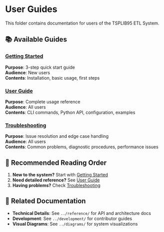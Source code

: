 # User Guides

This folder contains documentation for users of the TSPLIB95 ETL System.

## 📚 Available Guides

### [Getting Started](GETTING_STARTED.md)

**Purpose**: 3-step quick start guide  
**Audience**: New users  
**Contents**: Installation, basic usage, first steps

### [User Guide](USER_GUIDE.md)  

**Purpose**: Complete usage reference  
**Audience**: All users  
**Contents**: CLI commands, Python API, configuration, examples

### [Troubleshooting](TROUBLESHOOTING.md)

**Purpose**: Issue resolution and edge case handling  
**Audience**: All users  
**Contents**: Common problems, diagnostic procedures, performance issues

## 🚀 Recommended Reading Order

1. **New to the system?** Start with [Getting Started](GETTING_STARTED.md)
2. **Need detailed reference?** See [User Guide](USER_GUIDE.md)
3. **Having problems?** Check [Troubleshooting](TROUBLESHOOTING.md)

## 🔗 Related Documentation

- **Technical Details**: See `../reference/` for API and architecture docs
- **Development**: See `../development/` for contributor guides
- **Visual Diagrams**: See `../diagrams/` for system visualizations

